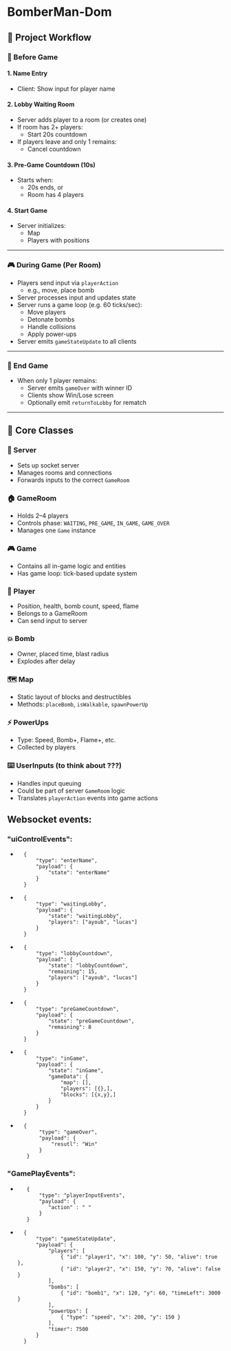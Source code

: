 # BomberMan-Dom

## 🎯 Project Workflow

### 🚀 Before Game

#### 1. Name Entry

- Client: Show input for player name

#### 2. Lobby Waiting Room

- Server adds player to a room (or creates one)
- If room has 2+ players:
  - Start 20s countdown
- If players leave and only 1 remains:
  - Cancel countdown

#### 3. Pre-Game Countdown (10s)

- Starts when:
  - 20s ends, or
  - Room has 4 players

#### 4. Start Game

- Server initializes:
  - Map
  - Players with positions

---

### 🎮 During Game (Per Room)

- Players send input via `playerAction`
  - e.g., move, place bomb
- Server processes input and updates state
- Server runs a game loop (e.g. 60 ticks/sec):
  - Move players
  - Detonate bombs
  - Handle collisions
  - Apply power-ups
- Server emits `gameStateUpdate` to all clients

---

### 🏁 End Game

- When only 1 player remains:
  - Server emits `gameOver` with winner ID
  - Clients show Win/Lose screen
  - Optionally emit `returnToLobby` for rematch

---

## 🧱 Core Classes

### 🔌 Server

- Sets up socket server
- Manages rooms and connections
- Forwards inputs to the correct `GameRoom`

### 🏠 GameRoom

- Holds 2–4 players
- Controls phase: `WAITING`, `PRE_GAME`, `IN_GAME`, `GAME_OVER`
- Manages one `Game` instance

### 🎮 Game

- Contains all in-game logic and entities
- Has game loop: tick-based update system

### 🧑 Player

- Position, health, bomb count, speed, flame
- Belongs to a GameRoom
- Can send input to server

### 💥 Bomb

- Owner, placed time, blast radius
- Explodes after delay

### 🗺 Map

- Static layout of blocks and destructibles
- Methods: `placeBomb`, `isWalkable`, `spawnPowerUp`

### ⚡ PowerUps

- Type: Speed, Bomb+, Flame+, etc.
- Collected by players

### ⌨️ UserInputs (to think about ???)

- Handles input queuing
- Could be part of server `GameRoom` logic
- Translates `playerAction` events into game actions

## Websocket events:

### "uiControlEvents":

-       {
            "type": "enterName",
            "payload": {
                "state": "enterName"
            }
        }
-       {
            "type": "waitingLobby",
            "payload": {
                "state": "waitingLobby",
                "players": ["ayoub", "lucas"]
            }
        }
-       {
            "type": "lobbyCountdown",
            "payload": {
                "state": "lobbyCountdown",
                "remaining": 15,
                "players": ["ayoub", "lucas"]
            }
        }
-       {
            "type": "preGameCountdown",
            "payload": {
                "state": "preGameCountdown",
                "remaining": 8
            }
        }
-       {
            "type": "inGame",
            "payload": {
                "state": "inGame",
                "gameData": {
                    "map": [],
                    "players": [{},],
                    "blocks": [{x,y},]
                }
            }
        }
-       {
             "type": "gameOver",
             "payload": {
                 "resutl": "Win"
             }
         }

### "GamePlayEvents":
-        {
             "type": "playerInputEvents",
             "payload": {
                "action" : " "
             }
         }
-       {
            "type": "gameStateUpdate",
            "payload": {
                "players": [
                    { "id": "player1", "x": 100, "y": 50, "alive": true },
                    { "id": "player2", "x": 150, "y": 70, "alive": false }
                ],
                "bombs": [
                    { "id": "bomb1", "x": 120, "y": 60, "timeLeft": 3000 }
                ],
                "powerUps": [
                    { "type": "speed", "x": 200, "y": 150 }
                ],
                "timer": 7500
            }
        }

